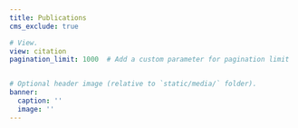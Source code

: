 ```yaml
---
title: Publications
cms_exclude: true

# View.
view: citation
pagination_limit: 1000  # Add a custom parameter for pagination limit


# Optional header image (relative to `static/media/` folder).
banner:
  caption: ''
  image: ''
---
```

